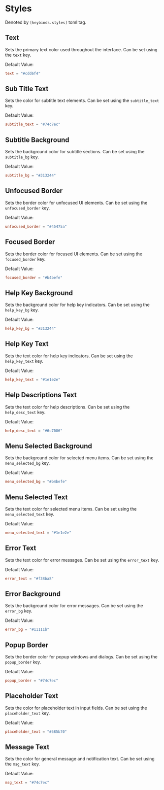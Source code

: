 # Styles 
Denoted by `[keybinds.styles]` toml tag.

## Text
Sets the primary text color used throughout the interface. Can be set using the `text` key.

Default Value:
``` toml
text = "#cdd6f4"
```

## Sub Title Text
Sets the color for subtitle text elements. Can be set using the `subtitle_text` key.

Default Value:
``` toml
subtitle_text = "#74c7ec"
```

## Subtitle Background
Sets the background color for subtitle sections. Can be set using the `subtitle_bg` key.

Default Value:
``` toml
subtitle_bg = "#313244"
```

## Unfocused Border
Sets the border color for unfocused UI elements. Can be set using the `unfocused_border` key.

Default Value:
``` toml
unfocused_border = "#45475a"
```

## Focused Border
Sets the border color for focused UI elements. Can be set using the `focused_border` key.

Default Value:
``` toml
focused_border = "#b4befe"
```

## Help Key Background
Sets the background color for help key indicators. Can be set using the `help_key_bg` key.

Default Value:
``` toml
help_key_bg = "#313244"
```

## Help Key Text
Sets the text color for help key indicators. Can be set using the `help_key_text` key.

Default Value:
``` toml
help_key_text = "#1e1e2e"
```

## Help Descriptions Text
Sets the text color for help descriptions. Can be set using the `help_desc_text` key.

Default Value:
``` toml
help_desc_text = "#6c7086"
```

## Menu Selected Background
Sets the background color for selected menu items. Can be set using the `menu_selected_bg` key.

Default Value:
``` toml
menu_selected_bg = "#b4befe"
```

## Menu Selected Text
Sets the text color for selected menu items. Can be set using the `menu_selected_text` key.

Default Value:
``` toml
menu_selected_text = "#1e1e2e"
```

## Error Text
Sets the text color for error messages. Can be set using the `error_text` key.

Default Value:
``` toml
error_text = "#f38ba8"
```

## Error Background
Sets the background color for error messages. Can be set using the `error_bg` key.

Default Value:
``` toml
error_bg = "#11111b"
```

## Popup Border
Sets the border color for popup windows and dialogs. Can be set using the `popup_border` key.

Default Value:
``` toml
popup_border = "#74c7ec"
```

## Placeholder Text
Sets the color for placeholder text in input fields. Can be set using the `placeholder_text` key.

Default Value:
``` toml
placeholder_text = "#585b70"
```

## Message Text
Sets the color for general message and notification text. Can be set using the `msg_text` key.

Default Value:
``` toml
msg_text = "#74c7ec"
```


